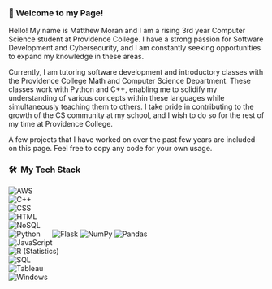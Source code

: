 ### 👋 Welcome to my Page!
Hello! My name is Matthew Moran and I am a rising 3rd year Computer Science student at Providence College. I have a strong passion for Software Development and Cybersecurity, and I am constantly seeking opportunities to expand my knowledge in these areas. 

Currently, I am tutoring software development and introductory classes with the Providence College Math and Computer Science Department. These classes work with Python and C++, enabling me to solidify my understanding of various concepts within these languages while simultaneously teaching them to others. I take pride in contributing to the growth of the CS community at my school, and I wish to do so for the rest of my time at Providence College. 

A few projects that I have worked on over the past few years are included on this page. Feel free to copy any code for your own usage.


### 🛠 &nbsp;My Tech Stack
![AWS](https://img.shields.io/badge/AWS-05122A?logo=Amazon%20AWS)
<br>
![C++](https://img.shields.io/badge/C++-05122A?logo=C%2B%2B&logoColor=00599C)
<br>
![CSS](https://img.shields.io/badge/CSS-05122A?logo=CSS3&logoColor=1572B6)
<br>
![HTML](https://img.shields.io/badge/HTML-05122A?logo=HTML5)
<br>
![NoSQL](https://img.shields.io/badge/NoSQL-05122A?)
<br>
![Python](https://img.shields.io/badge/Python-05122A?logo=python)&nbsp;&nbsp;&nbsp;&nbsp;&nbsp;
![Flask](https://img.shields.io/badge/Flask-05122A?logo=flask)
![NumPy](https://img.shields.io/badge/NumPy-05122A?logo=numpy)
![Pandas](https://img.shields.io/badge/Pandas-05122A?logo=pandas)
<br> 
![JavaScript](https://img.shields.io/badge/JavaScript-05122A?logo=javascript)
<br>
![R (Statistics)](https://img.shields.io/badge/R-05122A?logo=R&logoColor=276DC3)
<br>
![SQL](https://img.shields.io/badge/SQL-05122A?)
<br>
![Tableau](https://img.shields.io/badge/Tableau-05122A?logo=tableau&logoColor=E97627)
<br>
![Windows](https://img.shields.io/badge/Windows-05122A?logo=windows&logoColor=0078D4)
